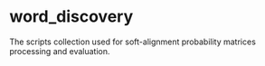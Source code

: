 # word_discovery
The scripts collection used for soft-alignment probability matrices processing and evaluation.
